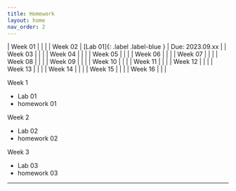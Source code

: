 ```yaml
---
title: Homework
layout: home
nav_order: 2
---
```



| Week 01 |  |  |
| Week 02 | [Lab 01]{: .label .label-blue } | Due: 2023.09.xx |
| Week 03 |  |  |
| Week 04 |  |  |
| Week 05 |  |  |
| Week 06 |  |  |
| Week 07 |  |  |
| Week 08 |  |  |
| Week 09 |  |  |
| Week 10 |  |  |
| Week 11 |  |  |
| Week 12 |  |  |
| Week 13 |  |  |
| Week 14 |  |  |
| Week 15 |  |  |
| Week 16 |  |  |



Week 1

  - Lab 01
  - homework 01

Week 2

  - Lab 02
  - homework 02

Week 3

  - Lab 03
  - homework 03


----

[^1]: [It can take up to 10 minutes for changes to your site to publish after you push the changes to GitHub](https://docs.github.com/en/pages/setting-up-a-github-pages-site-with-jekyll/creating-a-github-pages-site-with-jekyll#creating-your-site).

[Just the Docs]: https://just-the-docs.github.io/just-the-docs/
[GitHub Pages]: https://docs.github.com/en/pages
[README]: https://github.com/just-the-docs/just-the-docs-template/blob/main/README.md
[Jekyll]: https://jekyllrb.com
[GitHub Pages / Actions workflow]: https://github.blog/changelog/2022-07-27-github-pages-custom-github-actions-workflows-beta/
[use this template]: https://github.com/just-the-docs/just-the-docs-template/generate

